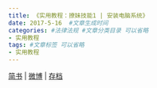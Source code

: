 ```yaml
---
title: 《实用教程：撩妹技能1 | 安装电脑系统》
date: 2017-5-16  #文章生成时间
categories: #法律法规 #文章分类目录 可以省略
- 实用教程
tags: #文章标签 可以省略
- 实用教程
---
```


<!--more-->


[简书](http://www.jianshu.com/p/17006d749d29/) | [微博](http://t.cn/RajNany)  |   [存档](http://www.cnblogs.com/wanqinlong/articles/6826744.html) 
 
